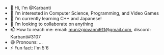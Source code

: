 - 👋 Hi, I’m @Karbanti
- 👀 I’m interested in Computer Science, Programming, and Video Games
- 🌱 I’m currently learning C++ and Japanese!
- 💞️ I’m looking to collaborate on anything
- 📫 How to reach me: email: munizgiovanni911@gmail.com, discord: Karbanti#3107
- 😄 Pronouns: ...
- ⚡ Fun fact: I'm 5'6

<!---
Karbanti/Karbanti is a ✨ special ✨ repository because its `README.md` (this file) appears on your GitHub profile.
You can click the Preview link to take a look at your changes.
--->
